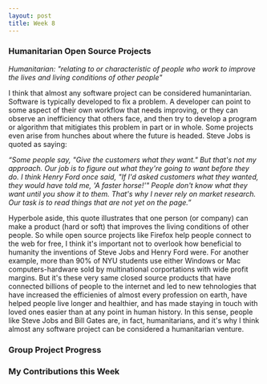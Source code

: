```yaml
---
layout: post
title: Week 8
---
```


### Humanitarian Open Source Projects
*Humanitarian: "relating to or characteristic of people who work to improve the lives and living conditions of other people"*

I think that almost any software project can be considered humanintarian. Software is typically developed to fix a problem. A developer can point to some aspect of their own workflow that needs improving, or they can observe an inefficiency that others face, and then try to develop a program or algorithm that mitigiates this problem in part or in whole. Some projects even arise from hunches about where the future is headed. Steve Jobs is quoted as saying:

*“Some people say, "Give the customers what they want." But that's not my approach. Our job is to figure out what they're going to want before they do. I think Henry Ford once said, "If I'd asked customers what they wanted, they would have told me, 'A faster horse!'" People don't know what they want until you show it to them. That's why I never rely on market research. Our task is to read things that are not yet on the page.”*

Hyperbole aside, this quote illustrates that one person (or company) can make a product (hard or soft) that improves the living conditions of other people. So while open source projects like Firefox help people connect to the web for free, I think it's important not to overlook how beneficial to humanity the inventions of Steve Jobs and Henry Ford were. For another example, more than 90% of NYU students use either Windows or Mac computers-hardware sold by multinational corportations with wide profit margins. But it's these very same closed source products that have connected billions of people to the internet and led to new tehnologies that have increased the efficienies of almost every profession on earth, have helped people live longer and healthier, and has made staying in touch with loved ones easier than at any point in human history. In this sense, people like Steve Jobs and Bill Gates are, in fact, humanitarians, and it's why I think almost any software project can be considered a humanitarian venture. 


### Group Project Progress




### My Contributions this Week
